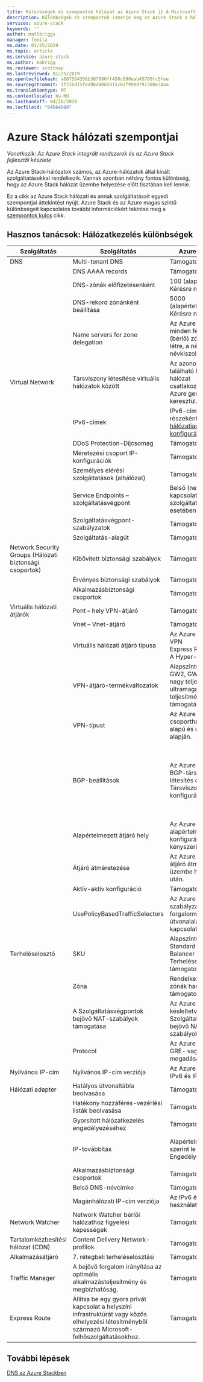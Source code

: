 ```yaml
---
title: Különbségek és szempontok hálózat az Azure Stack |} A Microsoft Docs
description: Különbségek és szempontok ismerje meg az Azure Stack a hálózatkezelés használatakor.
services: azure-stack
keywords: ''
author: mattbriggs
manager: femila
ms.date: 01/25/2019
ms.topic: article
ms.service: azure-stack
ms.author: mabrigg
ms.reviewer: scottnap
ms.lastreviewed: 01/25/2019
ms.openlocfilehash: a887564356b387000ff450c090eab45700fc5fee
ms.sourcegitcommit: 1f216d15fed9bd4065015cb2f9908797388e34aa
ms.translationtype: MT
ms.contentlocale: hu-HU
ms.lasthandoff: 04/26/2019
ms.locfileid: "64564088"
---
```

# <a name="considerations-for-azure-stack-networking"></a>Azure Stack hálózati szempontjai

*Vonatkozik: Az Azure Stack integrált rendszerek és az Azure Stack fejlesztői készlete*

Az Azure Stack-hálózatok számos, az Azure-hálózatok által kínált szolgáltatásokkal rendelkezik. Vannak azonban néhány fontos különbség, hogy az Azure Stack hálózat üzembe helyezése előtt tisztában kell lennie.

Ez a cikk az Azure Stack hálózati és annak szolgáltatásait egyedi szempontjai áttekintést nyújt. Azure Stack és az Azure magas szintű különbségeit kapcsolatos további információkért tekintse meg a [szempontok kulcs](azure-stack-considerations.md) cikk.

## <a name="cheat-sheet-networking-differences"></a>Hasznos tanácsok: Hálózatkezelés különbségek

| Szolgáltatás | Szolgáltatás | Azure (globális) | Azure Stack |
|--------------------------|----------------------------------------------------------------------------------------------------------------------------|------------------------------------------------------------------------------------------|----------------------------------------------------------------------------------------------------------------------------------------------------------|
| DNS | Multi-tenant DNS | Támogatott | Még nem támogatott |
|  | DNS AAAA records | Támogatott | Nem támogatott |
|  | DNS-zónák előfizetésenként | 100 (alapértelmezett)<br>Kérésre növelhető. | 100 |
|  | DNS-rekord zónánként beállítása | 5000 (alapértelmezett)<br>Kérésre növelhető. | 5000 |
|  | Name servers for zone delegation | Az Azure biztosít minden felhasználó (bérlő) zónában jön létre, a négy névkiszolgálói nevet. | Az Azure Stack két névkiszolgálókat biztosít minden egyes létrehozott felhasználó (bérlő) zóna. |
| Virtual Network | Társviszony létesítése virtuális hálózatok között | Az azonos régióban található két virtuális hálózat csatlakoztatása az Azure gerinchálózatán keresztül. | Még nem támogatott |
|  | IPv6-címek | IPv6-címet rendelhet részeként a [hálózatiadapter-konfigurációjában](https://docs.microsoft.com/azure/virtual-network/virtual-network-network-interface-addresses#ip-address-versions). | Kizárólag az IPv4 használata támogatott. |
|  | DDoS Protection-Díjcsomag | Támogatott | Még nem támogatott. |
|  | Méretezési csoport IP-konfigurációk | Támogatott | Még nem támogatott. |
|  | Személyes elérési szolgáltatások (alhálózat) | Támogatott | Még nem támogatott. |
|  | Service Endpoints – szolgáltatásvégpont | Belső (nem Internet) kapcsolatot Azure-szolgáltatások esetében támogatott. | Még nem támogatott. |
|  | Szolgáltatásvégpont-szabályzatok | Támogatott | Még nem támogatott. |
|  | Szolgáltatás-alagút | Támogatott | Még nem támogatott.  |
| Network Security Groups (Hálózati biztonsági csoportok) | Kibővített biztonsági szabályok | Támogatott | Még nem támogatott. |
|  | Érvényes biztonsági szabályok | Támogatott | Még nem támogatott. |
|  | Alkalmazásbiztonsági csoportok | Támogatott | Még nem támogatott. |
| Virtuális hálózati átjárók | Pont – hely VPN-átjáró | Támogatott | Még nem támogatott. |
|  | Vnet – Vnet-átjáró | Támogatott | Még nem támogatott. |
|  | Virtuális hálózati átjáró típusa | Az Azure támogatja a VPN<br> Express Route <br> A Hyper-Net | Az Azure Stack jelenleg csak a VPN-típust támogatja. |
|  | VPN-átjáró-termékváltozatok | Alapszintű, GW1, GW2, GW3, Standard, nagy teljesítményű, ultramagas szintű teljesítmény támogatása. | Alapszintű, Standard és a nagy teljesítményű termékváltozatok támogatása. |
|  | VPN-típust | Az Azure támogatja a csoportházirend-alapú és útvonal alapján. | Az Azure Stack-alapú útvonal csak támogatja. |
|  | BGP-beállítások | Az Azure támogatja a BGP-társviszony-létesítés címét és a Társviszony súlyozása konfigurációját. | BGP-társviszony-létesítés címét és a Társviszony súlyozása is, automatikusan konfigurált az Azure Stackben. Nincs lehetőség a saját értékekkel a beállítások konfigurálása a felhasználó számára. |
|  | Alapértelmezett átjáró hely | Az Azure támogatja az alapértelmezett hely konfigurációs a kényszerített bújtatás. | Még nem támogatott. |
|  | Átjáró átméretezése | Az Azure támogatja az átjáró átméretezése az üzembe helyezés után. | Újra méretezése nem támogatott. |
|  | Aktív-aktív konfiguráció | Támogatott | Még nem támogatott. |
|  | UsePolicyBasedTrafficSelectors | Az Azure támogatja a szabályzatalapú forgalomválasztóinak útvonalalapú átjárót kapcsolatokkal. | Még nem támogatott. |
| Terheléselosztó | SKU | Alapszintű és Standard Load Balancer Terheléselosztók támogatottak. | Csak az alapszintű Load Balancer használata támogatott.  Az SKU tulajdonság nem támogatott. |
|  | Zóna | Rendelkezésre állási zónák használata támogatott. | Még nem támogatott |
|  | A Szolgáltatásvégpontok bejövő NAT-szabályok támogatása | Az Azure támogatja a késleltetve Szolgáltatásvégpontok bejövő NAT-szabályok. | Az Azure Stack még nem támogatja a Szolgáltatásvégpontokat, így ezek nem adhatók meg. |
|  | Protocol | Az Azure támogatja a GRE- vagy ESP megadására. | Protokoll osztály nem támogatott az Azure Stackben. |
| Nyilvános IP-cím | Nyilvános IP-cím verziója | Az Azure támogatja az IPv6 és IPv4 | Kizárólag az IPv4 használata támogatott. |
| Hálózati adapter | Hatályos útvonaltábla beolvasása | Támogatott | Még nem támogatott. |
|  | Hatékony hozzáférés-vezérlési listák beolvasása | Támogatott | Még nem támogatott. |
|  | Gyorsított hálózatkezelés engedélyezéséhez | Támogatott | Még nem támogatott. |
|  | IP-továbbítás | Alapértelmezés szerint le van tiltva.  Engedélyezhető. | Ezzel a beállítással vizualizációtól nem támogatott.  Az alapértelmezés szerint. |
|  | Alkalmazásbiztonsági csoportok | Támogatott | Még nem támogatott. |
|  | Belső DNS-névcímke | Támogatott | Még nem támogatott. |
|  | Magánhálózati IP-cím verziója | Az IPv6 és IPv4 használata támogatott. | Kizárólag az IPv4 használata támogatott. |
| Network Watcher | Network Watcher bérlői hálózathoz figyelési képességek | Támogatott | Még nem támogatott. |
| Tartalomkézbesítési hálózat (CDN) | Content Delivery Network-profilok | Támogatott | Még nem támogatott. |
| Alkalmazásátjáró | 7. rétegbeli terheléselosztási | Támogatott | Még nem támogatott. |
| Traffic Manager | A bejövő forgalom irányítása az optimális alkalmazásteljesítmény és megbízhatóság. | Támogatott | Még nem támogatott. |
| Express Route | Állítsa be egy gyors privát kapcsolat a helyszíni infrastruktúrát vagy közös elhelyezési létesítményből származó Microsoft-felhőszolgáltatásokhoz. | Támogatott | Támogatás az Azure Stack csatlakoztatása egy Expressroute-kapcsolatcsoportot. |

## <a name="next-steps"></a>További lépések

[DNS az Azure Stackben](azure-stack-dns.md)
